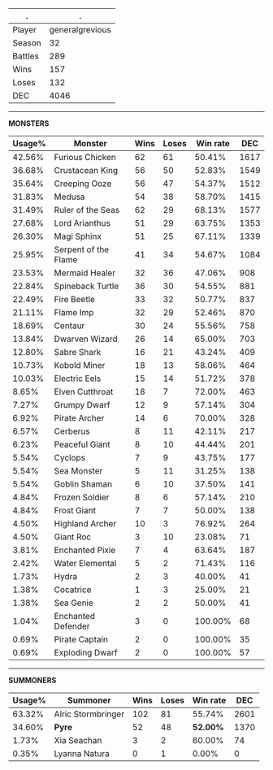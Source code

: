 .|.
|-|-
Player|generalgrevious
Season|32
Battles|289
Wins|157
Loses|132
DEC|4046

---
**MONSTERS**

Usage%|Monster|Wins|Loses|Win rate|DEC|
-|-|-|-|-|-|
42.56%|Furious Chicken|62|61|50.41%|1617|
36.68%|Crustacean King|56|50|52.83%|1549|
35.64%|Creeping Ooze|56|47|54.37%|1512|
31.83%|Medusa|54|38|58.70%|1415|
31.49%|Ruler of the Seas|62|29|68.13%|1577|
27.68%|Lord Arianthus|51|29|63.75%|1353|
26.30%|Magi Sphinx|51|25|67.11%|1339|
25.95%|Serpent of the Flame|41|34|54.67%|1084|
23.53%|Mermaid Healer|32|36|47.06%|908|
22.84%|Spineback Turtle|36|30|54.55%|881|
22.49%|Fire Beetle|33|32|50.77%|837|
21.11%|Flame Imp|32|29|52.46%|870|
18.69%|Centaur|30|24|55.56%|758|
13.84%|Dwarven Wizard|26|14|65.00%|703|
12.80%|Sabre Shark|16|21|43.24%|409|
10.73%|Kobold Miner|18|13|58.06%|464|
10.03%|Electric Eels|15|14|51.72%|378|
8.65%|Elven Cutthroat|18|7|72.00%|463|
7.27%|Grumpy Dwarf|12|9|57.14%|304|
6.92%|Pirate Archer|14|6|70.00%|328|
6.57%|Cerberus|8|11|42.11%|217|
6.23%|Peaceful Giant|8|10|44.44%|201|
5.54%|Cyclops|7|9|43.75%|177|
5.54%|Sea Monster|5|11|31.25%|138|
5.54%|Goblin Shaman|6|10|37.50%|141|
4.84%|Frozen Soldier|8|6|57.14%|210|
4.84%|Frost Giant|7|7|50.00%|138|
4.50%|Highland Archer|10|3|76.92%|264|
4.50%|Giant Roc|3|10|23.08%|71|
3.81%|Enchanted Pixie|7|4|63.64%|187|
2.42%|Water Elemental|5|2|71.43%|116|
1.73%|Hydra|2|3|40.00%|41|
1.38%|Cocatrice|1|3|25.00%|21|
1.38%|Sea Genie|2|2|50.00%|41|
1.04%|Enchanted Defender|3|0|100.00%|68|
0.69%|Pirate Captain|2|0|100.00%|35|
0.69%|Exploding Dwarf|2|0|100.00%|57|

---
**SUMMONERS**

Usage%|Summoner|Wins|Loses|Win rate|DEC|
-|-|-|-|-|-|
63.32%|Alric Stormbringer|102|81|55.74%|2601|
34.60%|**Pyre**|52|48|**52.00%**|1370|
1.73%|Xia Seachan|3|2|60.00%|74|
0.35%|Lyanna Natura|0|1|0.00%|0|

